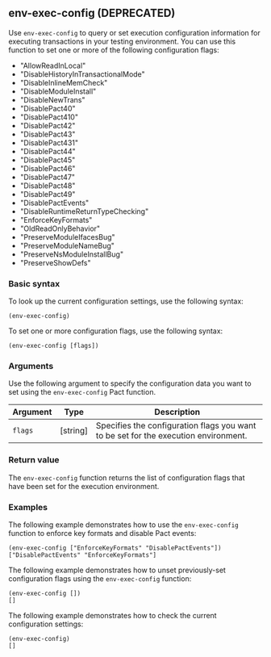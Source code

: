 ## env-exec-config (DEPRECATED)

Use `env-exec-config` to query or set execution configuration information for executing transactions in your testing environment.
You can use this function to set one or more of the following configuration flags:

- "AllowReadInLocal"
- "DisableHistoryInTransactionalMode"
- "DisableInlineMemCheck"
- "DisableModuleInstall"
- "DisableNewTrans"
- "DisablePact40"
- "DisablePact410"
- "DisablePact42"
- "DisablePact43"
- "DisablePact431"
- "DisablePact44"
- "DisablePact45"
- "DisablePact46"
- "DisablePact47"
- "DisablePact48"
- "DisablePact49"
- "DisablePactEvents"
- "DisableRuntimeReturnTypeChecking"
- "EnforceKeyFormats"
- "OldReadOnlyBehavior"
- "PreserveModuleIfacesBug"
- "PreserveModuleNameBug"
- "PreserveNsModuleInstallBug"
- "PreserveShowDefs"
  
### Basic syntax

To look up the current configuration settings, use the following syntax:

```pact
(env-exec-config)
```

To set one or more configuration flags, use the following syntax:

```pact
(env-exec-config [flags])
```

### Arguments

Use the following argument to specify the configuration data you want to set using the `env-exec-config` Pact function.

| Argument | Type | Description |
| --- | --- | --- |
| `flags` | [string] | Specifies the configuration flags you want to be set for the execution environment. |

### Return value

The `env-exec-config` function returns the list of configuration flags that have been set for the execution environment.

### Examples

The following example demonstrates how to use the `env-exec-config` function to enforce key formats and disable Pact events:

```pact
(env-exec-config ["EnforceKeyFormats" "DisablePactEvents"])
["DisablePactEvents" "EnforceKeyFormats"]
```

The following example demonstrates how to unset previously-set configuration flags using the `env-exec-config` function:

```pact
(env-exec-config [])
[]
```

The following example demonstrates how to check the current configuration settings:

```pact
(env-exec-config)
[]
```

